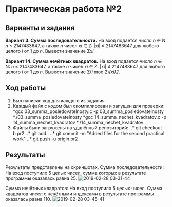 # Практическая работа №2

## Варианты и задания

**Вариант 3. Сумма последовательности.** На вход подается число *n* ∈ N: *n* ≤ 2147483647, а также *n* чисел *xi* ∈ Z: |xi| ≤ 2147483647 для любого целого *i* от 1 до *n*. Вывести значение Σ*xi*.

**Вариант 14. Сумма нечётных квадратов.** На вход подается число *n* ∈ N: *n* ≤ 2147483647, а также *n* чисел *xi* ∈ Z: |xi| ≤ 2147483647 для любого целого *i* от 1 до *n*. Вывести значение Σ(*i* mod 2)*(xi)2*.

## Ход работы

1. Был написан код для каждого из задания.
2. Каждый файл с кодом был скомпилирован и запущен для проверки:
  *gcc 03_summa_posledovatelnosty.c -p 03_summa_posledovatelnosty
  *./03_summa_posledovatelnosty
  *gcc 14_summa_nechet_kvadratov.c -p 14_summa_nechet_kvadratov
  *./14_summa_nechet_kvadratov
3. Файлы были загружены на удалённый репозиторий:
..* git checkout -b pr2
..* git add .
..* git commit -m "Added files for the second practical work"
..* git push -u origin pr2

## Результаты

Результаты представлены на скриншотах.
Сумма последовательности:
На вход поступило 5 целых чисел, сумма которых в результате программы оказалась равна 25.
![2019-02-28 03-31-44](https://user-images.githubusercontent.com/47746685/53521381-8b0b5c00-3b0a-11e9-96f1-3b971b20280e.png)

Сумма нечётных квадратов:
На вход поступило 5 целых чисел. Сумма квадратов чисел с нечётными индексами в результате программы оказалась равна 110.
![2019-02-28 03-45-41](https://user-images.githubusercontent.com/47746685/53521671-551aa780-3b0b-11e9-9555-a5a620ab3340.png)




